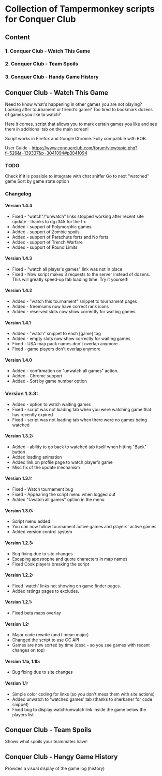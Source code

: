 # Collection of Tampermonkey scripts for Conquer Club

## Content
### 1. Conquer Club -  Watch This Game
### 2. Conquer Club - Team Spoils
### 3. Conquer Club - Handy Game History

## Conquer Club -  Watch This Game
Need to know what's happening in other games you are not playing? Looking after tournament or friend's game? Too tired to bookmark dozens of games you like to watch?

Here it comes, script that allows you to mark certain games you like and see them in additional tab on the main screen!


Script works in Firefox and Google Chrome. Fully compatible with BOB.

User Guide - https://www.conquerclub.com/forum/viewtopic.php?f=526&t=139337&p=3041094#p3041094

### TODO
Check if it is possible to integrate with chat sniffer
Go to next "watched" game
Sort by game state option

### Changelog
#### Version 1.4.4
* Fixed - "watch"/"unwatch" links stopped working after recent site update - thanks to dgz345 for the fix
* Added - support of Polymorphic games
* Added - support of Zombie spoils
* Added - support of Parachute forts and No forts
* Added - support of Trench Warfare
* Added - support of Round Limits

#### Version 1.4.3
* Fixed - "watch all player's games" link was not in place
* Fixed - Now script makes 3 requests to the server instead of dozens. This will greatly speed-up tab loading time. Try it yourself!

#### Version 1.4.2
* Added - "watch this tournament" snippet to tournament pages
* Added - freemiums now have correct rank icons
* Added - reserved slots now show correctly for waiting games

#### Version 1.4.1
* Added - "watch" snippet to each [game] tag
* Added - empty slots now show correctly for waiting games
* Fixed - USA map pack names don't overlap anymore
* Fixed - game players don't overlap anymore

#### Version 1.4.0
* Added - confirmation on "unwatch all games" action.
* Added - Chrome support
* Added - Sort by game number option

### Version 1.3.3:
* Added - option to watch waiting games
* Fixed - script was not loading tab when you were watching game that has recently expired
* Fixed - script was not loading tab when there were no games being watched

#### Version 1.3.2:
* Added - ability to go back to watched tab itself when hitting "Back" button
* Added loading animation
* Added link on profile page to watch player's game
* Misc fix of the update mechanism

#### Version 1.3.1:
* Fixed - Watch tournament bug
* Fixed - Appearing the script menu when logged out
* Added "Uwatch all games" option in the menu

#### Version 1.3.0:
* Script menu added
* You can now follow tournament active games and players' active games
* Added version control system


#### Version 1.2.3:
* Bug fixing due to site changes
* Escaping apostrophe and quote characters in map names
* Fixed Cook players breaking the script

#### Version 1.2.2:
* Fixed 'watch' links not showing on game finder pages.
* Added ratings pages to excludes.

#### Version 1.2.1:
* Fixed beta maps overlay

#### Version 1.2:
* Major code rewrite (and I mean major)
* Changed the script to use CC API
* Games are now sorted by time (desc - so you see games with recent changes on top)

#### Version 1.1a, 1.1b:
* Bug fixing due to site changes

#### Version 1.1:
* Simple color coding for links (so you don't mess them with site actions)
* Added unwatch to 'watched games' tab (thanks to sherkaner for code snippet)
* Fixed bug to display watch/unwatch link inside the game below the players list

## Conquer Club - Team Spoils
Shows what spoils your teammates have!

## Conquer Club - Hangy Game History
Provides a visual display of the game log (history)
